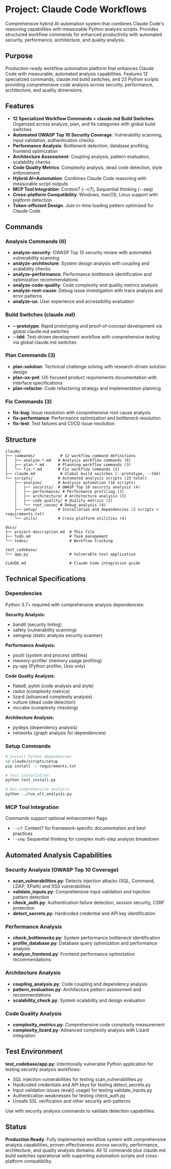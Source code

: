 # Project: Claude Code Workflows

Comprehensive hybrid AI-automation system that combines Claude Code's reasoning capabilities with measurable Python analysis scripts. Provides structured workflow commands for enhanced productivity with automated security, performance, architecture, and quality analysis.

## Purpose

Production-ready workflow automation platform that enhances Claude Code with measurable, automated analysis capabilities. Features 12 specialized commands, claude.md build switches, and 23 Python scripts providing comprehensive code analysis across security, performance, architecture, and quality dimensions.

## Features

- **12 Specialized Workflow Commands + claude.md Build Switches**: Organized across analyze, plan, and fix categories with global build switches
- **Automated OWASP Top 10 Security Coverage**: Vulnerability scanning, input validation, authentication checks
- **Performance Analysis**: Bottleneck detection, database profiling, frontend optimization
- **Architecture Assessment**: Coupling analysis, pattern evaluation, scalability checks
- **Code Quality Metrics**: Complexity analysis, dead code detection, style enforcement
- **Hybrid AI+Automation**: Combines Claude Code reasoning with measurable script outputs
- **MCP Tool Integration**: Context7 (--c7), Sequential thinking (--seq)
- **Cross-platform Compatibility**: Windows, macOS, Linux support with platform detection
- **Token-efficient Design**: Just-in-time loading pattern optimized for Claude Code

## Commands

### Analysis Commands (6)
- **analyze-security**: OWASP Top 10 security review with automated vulnerability scanning
- **analyze-architecture**: System design analysis with coupling and scalability checks  
- **analyze-performance**: Performance bottleneck identification and optimization recommendations
- **analyze-code-quality**: Code complexity and quality metrics analysis
- **analyze-root-cause**: Debug issue investigation with trace analysis and error patterns
- **analyze-ux**: User experience and accessibility evaluation

### Build Switches (claude.md)
- **--prototype**: Rapid prototyping and proof-of-concept development via global claude.md switches
- **--tdd**: Test-driven development workflow with comprehensive testing via global claude.md switches

### Plan Commands (3)
- **plan-solution**: Technical challenge solving with research-driven solution design
- **plan-ux-prd**: UX-focused product requirements documentation with interface specifications
- **plan-refactor**: Code refactoring strategy and implementation planning

### Fix Commands (3)
- **fix-bug**: Issue resolution with comprehensive root cause analysis
- **fix-performance**: Performance optimization and bottleneck resolution
- **fix-test**: Test failures and CI/CD issue resolution

## Structure

```
claude/
├── commands/           # 12 workflow command definitions
│   ├── analyze-*.md   # Analysis workflow commands (6)
│   ├── plan-*.md      # Planning workflow commands (3)
│   └── fix-*.md       # Fix workflow commands (3)
├── claude.md           # Global build switches (--prototype, --tdd)
└── scripts/           # Automated analysis scripts (23 total)
    ├── analyze/       # Analysis automation (16 scripts)
    │   ├── security/  # OWASP Top 10 security analysis (4)
    │   ├── performance/ # Performance profiling (3)
    │   ├── architecture/ # Architecture analysis (3)
    │   ├── code_quality/ # Quality metrics (2)
    │   └── root_cause/ # Debug analysis (4)
    ├── setup/         # Installation and dependencies (2 scripts + requirements.txt)
    └── utils/         # Cross-platform utilities (4)

docs/
├── project-description.md  # This file
├── todo.md                 # Task management
└── todos/                  # Workflow tracking

test_codebase/
└── app.py                  # Vulnerable test application

CLAUDE.md                   # Claude Code integration guide
```

## Technical Specifications

### Dependencies
Python 3.7+ required with comprehensive analysis dependencies:

**Security Analysis:**
- bandit (security linting)
- safety (vulnerability scanning) 
- semgrep (static analysis security scanner)

**Performance Analysis:**
- psutil (system and process utilities)
- memory-profiler (memory usage profiling)
- py-spy (Python profiler, Unix only)

**Code Quality Analysis:**
- flake8, pylint (code analysis and style)
- radon (complexity metrics)
- lizard (advanced complexity analysis)
- vulture (dead code detection)
- mccabe (complexity checking)

**Architecture Analysis:**
- pydeps (dependency analysis)
- networkx (graph analysis for dependencies)

### Setup Commands
```bash
# Install Python dependencies
cd claude/scripts/setup
pip install -r requirements.txt

# Test installation
python test_install.py

# Run comprehensive analysis
python ../run_all_analysis.py
```

### MCP Tool Integration
Commands support optional enhancement flags:
- `--c7`: Context7 for framework-specific documentation and best practices
- `--seq`: Sequential thinking for complex multi-step analysis breakdown

## Automated Analysis Capabilities

### Security Analysis (OWASP Top 10 Coverage)
- **scan_vulnerabilities.py**: Detects injection attacks (SQL, Command, LDAP, XPath) and XSS vulnerabilities
- **validate_inputs.py**: Comprehensive input validation and injection pattern detection
- **check_auth.py**: Authentication failure detection, session security, CSRF protection
- **detect_secrets.py**: Hardcoded credential and API key identification

### Performance Analysis
- **check_bottlenecks.py**: System performance bottleneck identification
- **profile_database.py**: Database query optimization and performance analysis
- **analyze_frontend.py**: Frontend performance optimization recommendations

### Architecture Analysis  
- **coupling_analysis.py**: Code coupling and dependency analysis
- **pattern_evaluation.py**: Architecture pattern assessment and recommendations
- **scalability_check.py**: System scalability and design evaluation

### Code Quality Analysis
- **complexity_metrics.py**: Comprehensive code complexity measurement
- **complexity_lizard.py**: Advanced complexity analysis with Lizard integration

## Test Environment

**test_codebase/app.py**: Intentionally vulnerable Python application for testing security analysis workflows:
- SQL injection vulnerabilities for testing scan_vulnerabilities.py
- Hardcoded credentials and API keys for testing detect_secrets.py  
- Input validation issues (eval() usage) for testing validate_inputs.py
- Authentication weaknesses for testing check_auth.py
- Unsafe SSL verification and other security anti-patterns

Use with security analysis commands to validate detection capabilities.

## Status

**Production Ready**: Fully implemented workflow system with comprehensive analysis capabilities, proven effectiveness across security, performance, architecture, and quality analysis domains. All 12 commands plus claude.md build switches operational with supporting automation scripts and cross-platform compatibility.